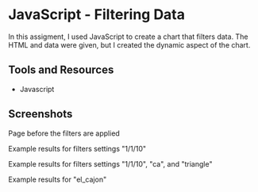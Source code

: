 # JavaScript - Filtering Data
In this assigment, I used JavaScript to create a chart that filters data. The HTML and data were given, but I created the dynamic aspect of the chart.

## Tools and Resources
* Javascript

## Screenshots

Page before the filters are applied

Example results for filters settings "1/1/10"

Example results for filters settings "1/1/10", "ca", and "triangle"

Example results for "el_cajon"
